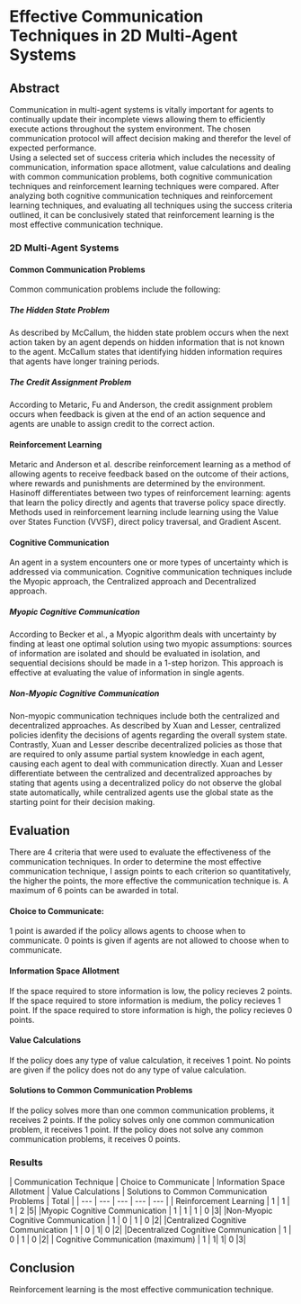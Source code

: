 # Effective Communication Techniques in 2D Multi-Agent Systems

## Abstract

Communication in multi-agent systems is vitally important for agents to continually update their incomplete views allowing them to efficiently execute actions throughout the system environment. 
The chosen communication protocol will affect decision making and therefor the level of expected performance.  
Using a selected set of success criteria which includes the necessity of communication, information space allotment, value calculations and dealing with common communication problems, 
both cognitive communication techniques and reinforcement learning techniques were compared.  After analyzing both cognitive communication techniques and reinforcement learning techniques, 
and evaluating all techniques using the success criteria outlined, it can be conclusively stated that reinforcement learning is the most effective communication technique. 

### 2D Multi-Agent Systems

#### Common Communication Problems
Common communication problems include the following:

##### The Hidden State Problem
As described by McCallum, the hidden state problem occurs when the next action taken by an agent depends on hidden information that is not known to the agent. McCallum 
states that identifying hidden information requires that agents have longer training periods. 

##### The Credit Assignment Problem
According to Metaric, Fu and Anderson, the credit assignment problem occurs when feedback is given at the end of an action sequence and agents are unable to assign credit to the correct action.

#### Reinforcement Learning
Metaric and Anderson et al. describe reinforcement learning as a method of allowing agents to receive feedback based on the outcome of their actions, where rewards and
punishments are determined by the environment.
Hasinoff differentiates between two types of reinforcement learning: agents that learn the policy directly and agents that traverse policy space directly.
Methods used in reinforcement learning include learning using the Value over States Function (VVSF), direct policy traversal, and Gradient Ascent.

#### Cognitive Communication
An agent in a system encounters one or more types of uncertainty which is addressed via communication.
Cognitive communication techniques include the Myopic approach, the Centralized approach and Decentralized approach.

##### Myopic Cognitive Communication
According to Becker et al., a Myopic algorithm deals with uncertainty by finding at least one optimal solution using two myopic assumptions:
sources of information are isolated and should be evaluated in isolation, and sequential decisions should be made in a 1-step horizon.
This approach is effective at evaluating the value of information in single agents.

##### Non-Myopic Cognitive Communication
Non-myopic communication techniques include both the centralized and decentralized approaches.
As described by Xuan and Lesser, centralized policies idenfity the decisions of agents regarding the overall system state.
Contrastly, Xuan and Lesser describe decentralized policies as those that are required to only assume partial system knowledge in each agent, causing each agent to deal with communication directly.
Xuan and Lesser differentiate between the centralized and decentralized approaches by stating that agents using a decentralized policy do not observe the global state automatically, while centralized agents use the global
state as the starting point for their decision making.


## Evaluation
There are 4 criteria that were used to evaluate the effectiveness of the communication techniques.  In order to determine the most effective communication technique, I assign points to each criterion so 
quantitatively, the higher the points, the more effective the communication technique is.
A maximum of 6 points can be awarded in total.

#### Choice to Communicate:

1 point is awarded if the policy allows agents to choose when to communicate. 0 points is given if agents are not allowed to choose when to communicate.

#### Information Space Allotment
If the space required to store information is low, the policy recieves 2 points. If the space required to store information  is medium, the policy recieves 1 point. If the space required to store information is high, the policy recieves 0 points.

#### Value Calculations
If the policy does any type of value calculation, it receives 1 point. No points are given if the policy does not do any type of value calculation.

#### Solutions to Common Communication Problems
If the policy solves more than one common communication problems, it receives 2 points. If the policy solves only one common communication problem, it receives 1 point. If the policy does not solve any common communication problems, it receives 0 points.

### Results

| Communication Technique | Choice to Communicate | Information Space Allotment | Value Calculations | Solutions to Common Communication Problems | Total |
| --- | --- | --- | --- | --- |
| Reinforcement Learning | 1 | 1 | 1 | 2 |5|
|Myopic Cognitive Communication | 1 | 1 | 1 | 0 |3|
|Non-Myopic Cognitive Communication | 1 | 0 | 1 | 0 |2|
|Centralized Cognitive Communication | 1 | 0 | 1| 0 |2|
|Decentralized Cognitive Communication | 1 | 0 | 1 | 0 |2|
| Cognitive Communication (maximum) | 1 | 1| 1| 0 |3|



## Conclusion
Reinforcement learning is the most effective communication technique.